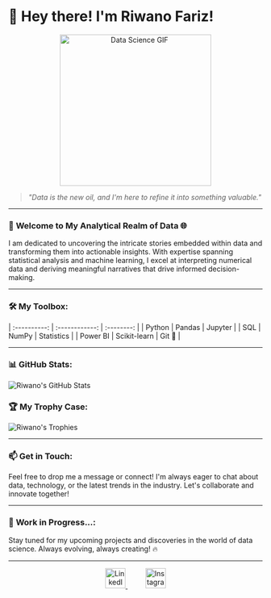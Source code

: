 # 👋 Hey there! I'm Riwano Fariz!

<p align="center">
  <img src="https://i.pinimg.com/originals/31/53/2d/31532d7d378053de3b8bf23c6e7bfae3.gif" alt="Data Science GIF" width="300"/>
</p>

> *"Data is the new oil, and I'm here to refine it into something valuable."*

---

### 🌟 **Welcome to My Analytical Realm of Data** 🌐

I am dedicated to uncovering the intricate stories embedded within data and transforming them into actionable insights. With expertise spanning statistical analysis and machine learning, I excel at interpreting numerical data and deriving meaningful narratives that drive informed decision-making.

---

### 🛠️ **My Toolbox:**

| :----------: | :------------: | :--------: |
| Python     | Pandas        | Jupyter  |
| SQL        | NumPy        | Statistics |
| Power BI  | Scikit-learn  | Git 🔧     |

---

### 📊 **GitHub Stats**:

![Riwano's GitHub Stats](https://github-readme-stats.vercel.app/api?username=Riwan000&show_icons=true&theme=radical)

### 🏆 **My Trophy Case**:

![Riwano's Trophies](https://github-profile-trophy.vercel.app/?username=Riwan000&theme=monokai&margin-w=5&column=4)

---

### 📫 **Get in Touch**:

Feel free to drop me a message or connect! I'm always eager to chat about data, technology, or the latest trends in the industry. Let's collaborate and innovate together!

---

### 🚀 **Work in Progress...**:

Stay tuned for my upcoming projects and discoveries in the world of data science. Always evolving, always creating! 🔥

---
<p align="center">
  <a href="https://www.linkedin.com/in/riwano-fariz">
    <img src="https://img.icons8.com/?size=200&id=MR3dZdlA53te&format=png&color=000000" alt="LinkedIn" width="40"/>
  </a>
  &nbsp;&nbsp;&nbsp;&nbsp;&nbsp;&nbsp;&nbsp;&nbsp;

  
  <a href="https://www.instagram.com/scienza.ai/">
    <img src="https://img.icons8.com/?size=200&id=BrU2BBoRXiWq&format=png&color=000000" alt="Instagram" width="40"/>
  </a>
</p>
